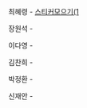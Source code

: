 최혜령 - [스티커모으기(1](https://school.programmers.co.kr/learn/courses/30/lessons/12971?language=python3)

장원석 - 

이다영 - 

김찬희 - 

박정환 - 

신재안 - 
